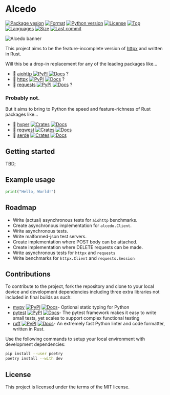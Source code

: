 # Alcedo

[![Package vesion](https://img.shields.io/pypi/v/alcedo)](https://pypi.org/project/alcedo)
[![Format](https://img.shields.io/pypi/format/alcedo)](https://pypi.org/project/alcedo)
[![Python version](https://img.shields.io/pypi/pyversions/alcedo)](https://pypi.org/project/alcedo)
[![License](https://img.shields.io/pypi/l/alcedo)](https://pypi.org/project/alcedo)
[![Top](https://img.shields.io/github/languages/top/aekasitt/alcedo)](.)
[![Languages](https://img.shields.io/github/languages/count/aekasitt/alcedo)](.)
[![Size](https://img.shields.io/github/repo-size/aekasitt/alcedo)](.)
[![Last commit](https://img.shields.io/github/last-commit/aekasitt/alcedo/master)](.)

![Alcedo banner](https://github.com/aekasitt/alcedo/tree/master/static/alcedo-banner.svg)

This project aims to be the feature-incomplete version of [httpx](https://github.com/encode/httpx)
and written in Rust.

Will this be a drop-in replacement for any of the leading packages like...

- 🐍 [aiohttp](https://github.com/aio-libs/aiohttp) [![PyPI](https://img.shields.io/badge/PyPI-3775A9?logo=pypi&logoColor=white)](https://pypi.org/project/aiohttp) [![Docs](https://img.shields.io/readthedocs/aiohttp?logo=readthedocs)](https://docs.aiohttp.org/en/stable/) ?
- 🐍 [httpx](https://github.com/encode/httpx) [![PyPI](https://img.shields.io/badge/PyPI-3775A9?logo=pypi&logoColor=white)](https://pypi.org/project/httpx) [![Docs](https://img.shields.io/badge/MkDocs-526CFE?logo=materialformkdocs&logoColor=white)](https://www.python-httpx.org/) ?
- 🐍 [requests](https://github.com/psf/requests) [![PyPI](https://img.shields.io/badge/PyPI-3775A9?logo=pypi&logoColor=white)](https://pypi.org/project/requests) [![Docs](https://img.shields.io/readthedocs/requests?logo=readthedocs)](https://requests.readthedocs.io/en/latest/) ?

### Probably not.

But it aims to bring to Python the speed and feature-richness of Rust packages
like...

- 🦀 [hyper](https://github.com/hyperium/hyper) [![Crates](https://img.shields.io/badge/hyper%20%F0%9F%93%A6-264323)](https://crates.io/crates/hyper) [![Docs](https://img.shields.io/badge/Docs--rs-353535?logo=docs.rs)](https://docs.rs/hyper/latest/hyper/)
- 🦀 [reqwest](https://github.com/seanmonstar/reqwest) [![Crates](https://img.shields.io/badge/reqwest%20%F0%9F%93%A6-264323)](https://crates.io/crates/reqwest) [![Docs](https://img.shields.io/badge/Docs--rs-353535?logo=docs.rs)](https://docs.rs/reqwest/latest/reqwest/)
- 🦀 [serde](https://github.com/serde-rs/serde) [![Crates](https://img.shields.io/badge/serde%20%F0%9F%93%A6-264323)](https://crates.io/creates/serde) [![Docs](https://img.shields.io/badge/Docs--rs-353535?logo=docs.rs)](https://docs.rs/serde/latest/serde/)

## Getting started

TBD;

## Example usage

```py
print("Hello, World!")
```

## Roadmap

- Write (actual) asynchronous tests for `aiohttp` benchmarks.
- Create asynchronous implementation for `alcedo.Client`.
- Write asynchronous tests.
- Write malformed-json test servers.
- Create implementation where POST body can be attached.
- Create implementation where DELETE requests can be made.
- Write asynchronous tests for `httpx` and `requests`
- Write benchmarks for `httpx.Client` and `requests.Session`

## Contributions


To contribute to the project, fork the repository and clone to your local device and development
dependencies including three extra libraries not included in final builds as such:

* [mypy](https://github.com/python/mypy) [![PyPI](https://img.shields.io/badge/PyPI-3775A9?logo=pypi&logoColor=white)](https://pypi.org/project/mypy) [![Docs](https://img.shields.io/readthedocs/mypy?logo=readthedocs)](https://mypy.readthedocs.io/en/stable/)- Optional static typing for Python
* [pytest](https://github.com/pytest-dev/pytest) [![PyPI](https://img.shields.io/badge/PyPI-3775A9?logo=pypi&logoColor=white)](https://pypi.org/project/pytest) [![Docs](https://img.shields.io/badge/Sphinx-0A507A?logo=sphinx)](https://docs.pytest.org/en/latest)- The pytest framework makes it easy to write small tests, yet scales to support complex functional testing
* [ruff](https://github.com/astral-sh/ruff) [![PyPI](https://img.shields.io/badge/PyPI-3775A9?logo=pypi&logoColor=white)](https://pypi.org/project/ruff) [![Docs](https://img.shields.io/badge/MkDocs-526CFE?logo=materialformkdocs&logoColor=white)](https://docs.astral.sh/ruff)- An extremely fast Python linter and code formatter, written in Rust.

Use the following commands to setup your local environment with development dependencies:

```bash
pip install --user poetry
poetry install --with dev
```

## License

This project is licensed under the terms of the MIT license.
